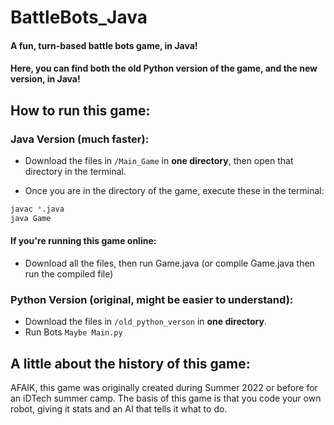 # BattleBots_Java
#### A fun, turn-based battle bots game, in Java!
#### Here, you can find both the old Python version of the game, and the new version, in Java!
## How to run this game:
### Java Version (much faster):
- Download the files in `/Main_Game` in **one directory**, then open that directory in the terminal.

- Once you are in the directory of the game, execute these in the terminal:
```zsh
javac *.java
java Game
```
#### If you're running this game online:
- Download all the files, then run Game.java (or compile Game.java then run the compiled file)
### Python Version (original, might be easier to understand):
 - Download the files in `/old_python_verson` in **one directory**.
 - Run Bots `Maybe Main.py`
## A little about the history of this game:
AFAIK, this game was originally created during Summer 2022 or before for an iDTech summer camp.
The basis of this game is that you code your own robot, giving it stats and an AI that tells it what to do.
